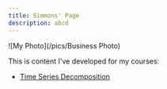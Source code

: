```yaml
---
title: Simmons' Page
description: abcd
---
```



![My Photo](/pics/Business Photo)

This is content I've developed for my courses:

- [Time Series Decomposition](/timeseries/index.md)
